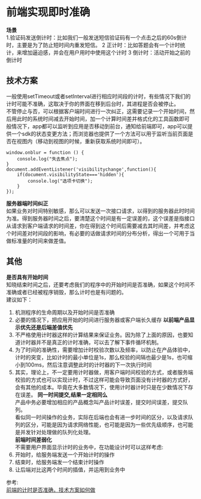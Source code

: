 # 前端实现即时准确
**场景**  
1.验证码发送倒计时：比如我们一般发送短信验证码有一个点击之后的60s倒计时，主要是为了防止短时间内重发短信。
2 正计时：比如答题会有一个计时统计，来增加逼迫感，并会在用户用时中使用这个计时
3 倒计时：活动开始之前的倒计时
## 技术方案
一般使用setTimeout或者setInterval进行相应时间段的计时，有些情况下我们的计时可能不准确，这取决于你的界面在移到后台时，其进程是否会被停止。  
不管停止与否，可以根据客户端时间进行一次纠正，这需要记录一个开始时间，然后用此时的系统时间减去开始时间，加一个计算时间差并格式化的工具函数即可
般情况下，app都可以监听到应用是否移动到前台，通知给前端即可，app可以提供一个sdk的状态变更方法；而浏览器也提供了一个方法可以用于监听当前页面是否在视图内（移动到视图的时候，重新获取系统时间即可）。  
```
window.onblur = function () {
    console.log("失去焦点");
}
document.addEventListener('visibilitychange',function(){
    if(document.visibilityState==='hidden'){
        console.log("选项卡切换");
    }
});
```
**服务器端时间纠正**  
如果业务对时间特别敏感，那么可以发送一次接口请求，以得到的服务器此时时间为准。得到服务器时间之后，要清楚这个时间是有一定误差的，这个误差是指接口从请求到客户端请求的时间差，你在得到这个时间后需要减去其时间差，并考虑这个时间差对时间段的影响，有必要的话做请求时间的分布分析，得出一个可用于当做标准量的时间来做差值。  

## 其他
**是否具有开始时间**  
知晓结束时间之后，还要考虑我们的程序中的开始时间是否准确，如果这个时间不准确或者已经被程序销毁，那么计时也是有问题的。  
建议如下：   
1. 机测程序的生命周期以及开始时间是否准确
2. 必要的情况下，把应用开始的时间进行服务器或客户端长久缓存
**以前端产品显示优先还是后端差值优先**  
1. 不严格使用计时器这样的计算结果来保证业务。因为除了上面的原因，也要知道计时器并不是真正的计时准确，可以去了解下事件循环机制。
2. 为了时间的准确性，需要增加计时校验次数以及频率，以防止在产品体验中，计时的突变，比如计时的最小单位是1s，那么校验的间隔也最少是1s，也可缩小到100ms，然后注意调整此时的计时器的下一次执行时间
3. 其实，理论上，不一定要用计时器做，用客户端时间校验的方式，或者服务端校验的方式也可以实现计时，不过这样可能会导致页面没有计时器的方式好，会有其他的成本。毕竟在大多数情况下，使用计时器计时只是在少数情况下存在误差。
**同一时间提交,结果一定相同么**  
产品中务必要增加相应的产品概念叫产品计时误差，提交时间误差，提交队列。  
看似同一时间操作的业务，实际在后端也会有进一步时间的区分，以及请求队列的区分，可能是因为请求网络性能，也可能是因为一些优先级顺序，也可能是并发针对处理做的队列化处理。  
**前端时间差弱化**  
不需要用户界面显示计时的业务中，在功能设计时可以这样考虑:  
1. 开始时，给服务端发送一个开始计时的操作
2. 结束时，给服务端发一个结束计时操作
3. 让后端对比这两个时间的插值，并运用到业务中


参考:  
[前端的计时是否准确，技术方案如何做](https://juejin.cn/post/6861575487622217736?utm_source=gold_browser_extension)

